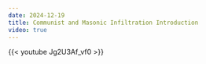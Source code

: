 ```yaml
---
date: 2024-12-19
title: Communist and Masonic Infiltration Introduction
video: true
---
```



{{< youtube Jg2U3Af_vf0 >}}
